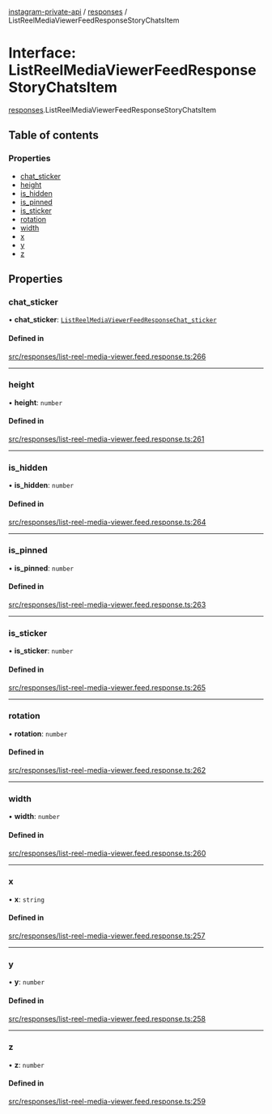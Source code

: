 [instagram-private-api](../../README.md) / [responses](../../modules/responses.md) / ListReelMediaViewerFeedResponseStoryChatsItem

# Interface: ListReelMediaViewerFeedResponseStoryChatsItem

[responses](../../modules/responses.md).ListReelMediaViewerFeedResponseStoryChatsItem

## Table of contents

### Properties

- [chat\_sticker](ListReelMediaViewerFeedResponseStoryChatsItem.md#chat_sticker)
- [height](ListReelMediaViewerFeedResponseStoryChatsItem.md#height)
- [is\_hidden](ListReelMediaViewerFeedResponseStoryChatsItem.md#is_hidden)
- [is\_pinned](ListReelMediaViewerFeedResponseStoryChatsItem.md#is_pinned)
- [is\_sticker](ListReelMediaViewerFeedResponseStoryChatsItem.md#is_sticker)
- [rotation](ListReelMediaViewerFeedResponseStoryChatsItem.md#rotation)
- [width](ListReelMediaViewerFeedResponseStoryChatsItem.md#width)
- [x](ListReelMediaViewerFeedResponseStoryChatsItem.md#x)
- [y](ListReelMediaViewerFeedResponseStoryChatsItem.md#y)
- [z](ListReelMediaViewerFeedResponseStoryChatsItem.md#z)

## Properties

### chat\_sticker

• **chat\_sticker**: [`ListReelMediaViewerFeedResponseChat_sticker`](ListReelMediaViewerFeedResponseChat_sticker.md)

#### Defined in

[src/responses/list-reel-media-viewer.feed.response.ts:266](https://github.com/Nerixyz/instagram-private-api/blob/4971f34/src/responses/list-reel-media-viewer.feed.response.ts#L266)

___

### height

• **height**: `number`

#### Defined in

[src/responses/list-reel-media-viewer.feed.response.ts:261](https://github.com/Nerixyz/instagram-private-api/blob/4971f34/src/responses/list-reel-media-viewer.feed.response.ts#L261)

___

### is\_hidden

• **is\_hidden**: `number`

#### Defined in

[src/responses/list-reel-media-viewer.feed.response.ts:264](https://github.com/Nerixyz/instagram-private-api/blob/4971f34/src/responses/list-reel-media-viewer.feed.response.ts#L264)

___

### is\_pinned

• **is\_pinned**: `number`

#### Defined in

[src/responses/list-reel-media-viewer.feed.response.ts:263](https://github.com/Nerixyz/instagram-private-api/blob/4971f34/src/responses/list-reel-media-viewer.feed.response.ts#L263)

___

### is\_sticker

• **is\_sticker**: `number`

#### Defined in

[src/responses/list-reel-media-viewer.feed.response.ts:265](https://github.com/Nerixyz/instagram-private-api/blob/4971f34/src/responses/list-reel-media-viewer.feed.response.ts#L265)

___

### rotation

• **rotation**: `number`

#### Defined in

[src/responses/list-reel-media-viewer.feed.response.ts:262](https://github.com/Nerixyz/instagram-private-api/blob/4971f34/src/responses/list-reel-media-viewer.feed.response.ts#L262)

___

### width

• **width**: `number`

#### Defined in

[src/responses/list-reel-media-viewer.feed.response.ts:260](https://github.com/Nerixyz/instagram-private-api/blob/4971f34/src/responses/list-reel-media-viewer.feed.response.ts#L260)

___

### x

• **x**: `string`

#### Defined in

[src/responses/list-reel-media-viewer.feed.response.ts:257](https://github.com/Nerixyz/instagram-private-api/blob/4971f34/src/responses/list-reel-media-viewer.feed.response.ts#L257)

___

### y

• **y**: `number`

#### Defined in

[src/responses/list-reel-media-viewer.feed.response.ts:258](https://github.com/Nerixyz/instagram-private-api/blob/4971f34/src/responses/list-reel-media-viewer.feed.response.ts#L258)

___

### z

• **z**: `number`

#### Defined in

[src/responses/list-reel-media-viewer.feed.response.ts:259](https://github.com/Nerixyz/instagram-private-api/blob/4971f34/src/responses/list-reel-media-viewer.feed.response.ts#L259)
